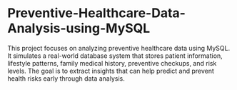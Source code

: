 # Preventive-Healthcare-Data-Analysis-using-MySQL
This project focuses on analyzing preventive healthcare data using MySQL. It simulates a real-world database system that stores patient information, lifestyle patterns, family medical history, preventive checkups, and risk levels. The goal is to extract insights that can help predict and prevent health risks early through data analysis.
